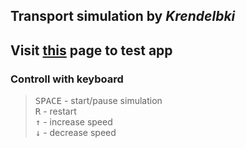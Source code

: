 ## Transport simulation by *Krendelbki*

## Visit [this](https://krendelbki.github.io/transport-ts/) page to test app

### Controll with keyboard
> <kbd>SPACE</kbd> - start/pause simulation <br>
> <kbd>R</kbd> - restart <br>
> <kbd>&#8593;</kbd> - increase speed<br>
> <kbd>&#8595;</kbd> - decrease speed<br>
